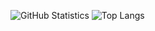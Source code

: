 ![GitHub Statistics](https://github-readme-stats.vercel.app/api?username=abbydiode&theme=github_dark&show_icons=true&hide_border=true&count_private=true&include_all_commits=true)
![Top Langs](https://github-readme-stats.vercel.app/api/top-langs/?username=abbydiode&theme=github_dark&hide_border=true&layout=compact&langs_count=8)
